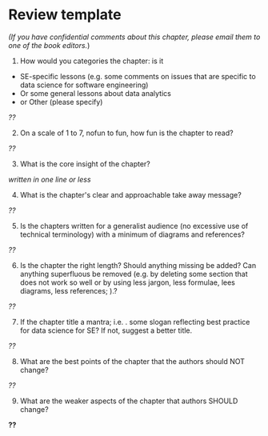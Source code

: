 # Review template



_(If you have confidential comments about this chapter, please email them to one of the book editors._)

1. How would you categories the chapter: is it

+ SE-specific lessons (e.g. some  comments on issues that are specific to data science for software engineering)
+ Or some general lessons about data analytics
+ or Other (please specify)  

_??_

2. On a scale of 1 to 7, nofun to fun, how fun is the chapter to read? 

_??_

3. What is the core insight of the chapter?

_written in one line or less_
 
4. What is the chapter's  clear and approachable take away message?

_??_

5. Is the chapters   written for a generalist audience (no excessive use of technical terminology) with a minimum of diagrams and references?

_??_

6. Is the chapter the right length?
Should anything missing be added?
Can anything superfluous be removed (e.g. by deleting some section that does not work so well or  by using less jargon, less formulae, lees diagrams, less references; ).?

_??_

7. If the chapter title a mantra; i.e. . some slogan reflecting best practice for data science for SE? If not, suggest a better title.

_??_

8. What are the best points of the chapter that the authors should  NOT  change?

_??_

9. What are the weaker aspects of the chapter that authors  SHOULD  change?

__??__
